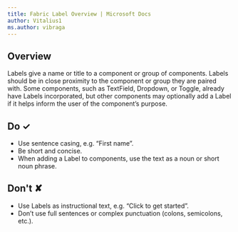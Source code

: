 ```yaml
---
title: Fabric Label Overview | Microsoft Docs
author: Vitalius1
ms.author: vibraga
---
```


## Overview
Labels give a name or title to a component or group of components. Labels should be in close proximity to the component or group they are paired with. Some components, such as TextField, Dropdown, or Toggle, already have Labels incorporated, but other components may optionally add a Label if it helps inform the user of the component’s purpose.



## Do &#10003;
- Use sentence casing, e.g. “First name”.
- Be short and concise.
- When adding a Label to components, use the text as a noun or short noun phrase.


## Don't &#10008;
- Use Labels as instructional text, e.g. “Click to get started”.
- Don’t use full sentences or complex punctuation (colons, semicolons, etc.).
